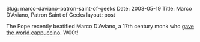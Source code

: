 Slug: marco-daviano-patron-saint-of-geeks
Date: 2003-05-19
Title: Marco D'Aviano, Patron Saint of Geeks
layout: post

The Pope recently beatified Marco D&#39;Aviano, a 17th century monk who <a href="http://www.freerepublic.com/focus/f-news/901446/posts">gave the world cappuccino</a>. W00t!
